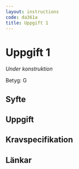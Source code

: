 ```yaml
---
layout: instructions
code: da361a
title: Uppgift 1
---
```


# Uppgift 1

_Under konstruktion_

Betyg: G

## Syfte

## Uppgift

## Kravspecifikation

## Länkar
